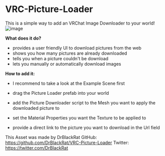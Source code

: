 # VRC-Picture-Loader
This is a simple way to add an VRChat Image Downloader to your world!
![image](https://user-images.githubusercontent.com/46327609/221717180-ab4648ae-5f00-4681-871a-8b7abde4021c.png)


__What does it do?__
- provides a user friendly UI to download pictures from the web
- shows you how many pictures are already downloaded
- tells you when a picture couldn't be download
- lets you manually or automatically download images

__How to add it:__
- I recommend to take a look at the Example Scene first

- drag the Picture Loader prefab into your world
- add the Picture Downloader script to the Mesh you want to apply the downloaded picture to
- set the Material Properties you want the Texture to be applied to
- provide a direct link to the picture you want to download in the Url field

This Asset was made by DrBlackRat
GitHub: https://github.com/DrBlackRat/VRC-Picture-Loader
Twitter: https://twitter.com/DrBlackRat

